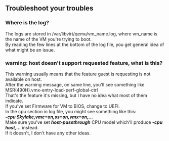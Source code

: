 ## **Troubleshoot your troubles**
### Where is the log?
The logs are stored in /var/libvirt/qemu/vm_name.log, where vm_name is the name of the VM you're trying to boot. \
By reading the few lines at the bottom of the log file, you get general idea of what might be an issue.

### warning: host doesn't support requested feature, what is this?
This warning usually means that the feature guest is requesting is not available on host. \
After the warning message, on same line, you'll see something like MSR(490H).vmx-entry-load-perf-global-ctrl \
That's the feature it's missing, but I have no idea what most of them indicate. \
If you've set Firmware for VM to BIOS, change to UEFI. \
In the cpu section in log file, you might see something like this: \
***-cpu Skylake,vme=on,ss=on,vmx=on,...*** \
Make sure you've set ***host-passthrough*** CPU model which'll produce ***-cpu host,...*** instead. \
If it doesn't, I don't have any other ideas.
